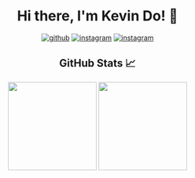 <h1 align="center">Hi there, I'm Kevin Do! 👋</h1>
<p align="center">
  <span><a href="https://github.com/kevin-dough"><img src="https://socialize-md.vercel.app/api/badge/github" alt="github" /></a></span>
  <span><a href="https://www.instagram.com/_kevintdo_/"><img src="https://socialize-md.vercel.app/api/badge/instagram" alt="instagram" /></a></span>
  <span><a href="https://www.instagram.com/_kevintdo_/"><img src="https://socialize-md.vercel.app/api/badge/linkedin" alt="instagram" /></a></span>
</p>

<h2 align="center">GitHub Stats 📈</h2>
<div align="center" class="row justify-content-around">
<img height="180em" src="https://github-readme-stats.vercel.app/api?username=kevin-dough&show_icons=true&hide_border=true&&count_private=true&include_all_commits=true" />
<img height="180em" src="https://github-readme-stats.vercel.app/api/top-langs/?username=kevin-dough&layout=compact" />
</div>
